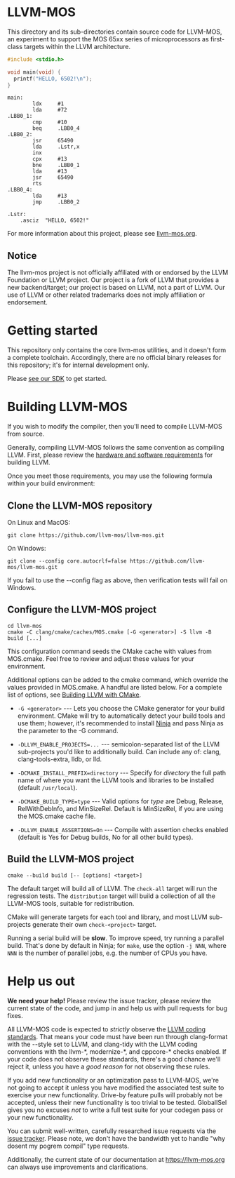# LLVM-MOS

This directory and its sub-directories contain source code for LLVM-MOS,
an experiment to support the MOS 65xx series of microprocessors as first-class
targets within the LLVM architecture.

```C
#include <stdio.h>

void main(void) {
  printf("HELLO, 6502!\n");
}
```

```
main:
        ldx     #1
        lda     #72
.LBB0_1:
        cmp     #10
        beq     .LBB0_4
.LBB0_2:
        jsr     65490
        lda     .Lstr,x
        inx
        cpx     #13
        bne     .LBB0_1
        lda     #13
        jsr     65490
        rts
.LBB0_4:
        lda     #13
        jmp     .LBB0_2

.Lstr:
	.asciz	"HELLO, 6502!"
```

For more information about this project, please see
[llvm-mos.org](https://www.llvm-mos.org).

## Notice
The llvm-mos project is not officially affiliated with or endorsed by the LLVM Foundation or LLVM project. Our project is a fork of LLVM that provides a new backend/target; our project is based on LLVM, not a part of LLVM. Our use of LLVM or other related trademarks does not imply affiliation or endorsement.

# Getting started

This repository only contains the core llvm-mos utilities, and it doesn't form a
complete toolchain. Accordingly, there are no official binary releases for this repository; it's for internal development only.

Please [see our SDK](https://github.com/llvm-mos/llvm-mos-sdk#getting-started)
to get started.

# Building LLVM-MOS

If you wish to modify the compiler, then you'll need to compile LLVM-MOS from
source.

Generally, compiling LLVM-MOS follows the same convention as compiling LLVM.
First, please review the [hardware and software requirements](https://llvm.org/docs/GettingStarted.html#requirements)
for building LLVM.

Once you meet those requirements, you may use the following formula within your
build environment:

## Clone the LLVM-MOS repository

On Linux and MacOS:

```
git clone https://github.com/llvm-mos/llvm-mos.git
```

On Windows:

```
git clone --config core.autocrlf=false https://github.com/llvm-mos/llvm-mos.git
```

If you fail to use the --config flag as above, then verification tests will fail
on Windows.

## Configure the LLVM-MOS project

```
cd llvm-mos
cmake -C clang/cmake/caches/MOS.cmake [-G <generator>] -S llvm -B build [...]
```

This configuration command seeds the CMake cache with values from MOS.cmake.
Feel free to review and adjust these values for your environment.

Additional options can be added to the cmake command, which override the
values provided in MOS.cmake.  A handful are listed below.  For a complete list
of options, see [Building LLVM with CMake](https://llvm.org/docs/CMake.html).

- `-G <generator>` --- Lets you choose the CMake generator for your build 
environment.  CMake will try to automatically detect your build tools and
use them; however, it's recommended to install [Ninja](https://ninja-build.org/) 
and pass Ninja as the parameter to the -G command.

- ``-DLLVM_ENABLE_PROJECTS=...`` --- semicolon-separated list of the LLVM
  sub-projects you'd like to additionally build. Can include any of: clang,
  clang-tools-extra, lldb, or lld.

- ``-DCMAKE_INSTALL_PREFIX=directory`` --- Specify for *directory* the full
path name of where you want the LLVM tools and libraries to be installed
(default ``/usr/local``).

- ``-DCMAKE_BUILD_TYPE=type`` --- Valid options for *type* are Debug,
Release, RelWithDebInfo, and MinSizeRel. Default is MinSizeRel, if you
are using the MOS.cmake cache file.

- ``-DLLVM_ENABLE_ASSERTIONS=On`` --- Compile with assertion checks enabled
(default is Yes for Debug builds, No for all other build types).

## Build the LLVM-MOS project

```
cmake --build build [-- [options] <target>]
```

The default target will build all of LLVM.  The `check-all` target will run the
regression tests.  The `distribution` target will build a collection of 
all the LLVM-MOS tools, suitable for redistribution.

CMake will generate targets for each tool and library, and most
LLVM sub-projects generate their own ``check-<project>`` target.

Running a serial build will be **slow**.  To improve speed, try running a
parallel build.  That's done by default in Ninja; for ``make``, use the option
``-j NNN``, where ``NNN`` is the number of parallel jobs, e.g. the number of
CPUs you have.

# Help us out

**We need your help!**  Please review the issue tracker, please review the 
current state of the code, and jump in and help us with pull requests for
bug fixes.

All LLVM-MOS code is expected to *strictly* observe the
[LLVM coding standards](https://llvm.org/docs/CodingStandards.html).  That means
your code must have been run through clang-format with the --style set to LLVM,
and clang-tidy with the LLVM coding conventions with the llvm-\*, modernize-\*,
and cppcore-\* checks enabled.  If your code does not observe these standards,
there's a good chance we'll reject it, unless you have a *good reason* for not
observing these rules.

If you add new functionality or an optimization pass to LLVM-MOS, we're 
not going to accept it unless you have modified the associated test suite to
exercise your new functionality.  Drive-by feature pulls will probably not be
accepted, unless their new functionality is too trivial to be tested.
GlobalISel gives you no excuses *not* to write a full test suite for your 
codegen pass or your new functionality.

You can submit well-written, carefully researched issue requests via the
[issue tracker](https://github.com/llvm-mos/llvm-mos/issues).  Please note, we
don't have the bandwidth yet to handle "why dosent my pogrem compil" type
requests.

Additionally, the current state of our documentation at
https://llvm-mos.org can always use improvements and clarifications.

